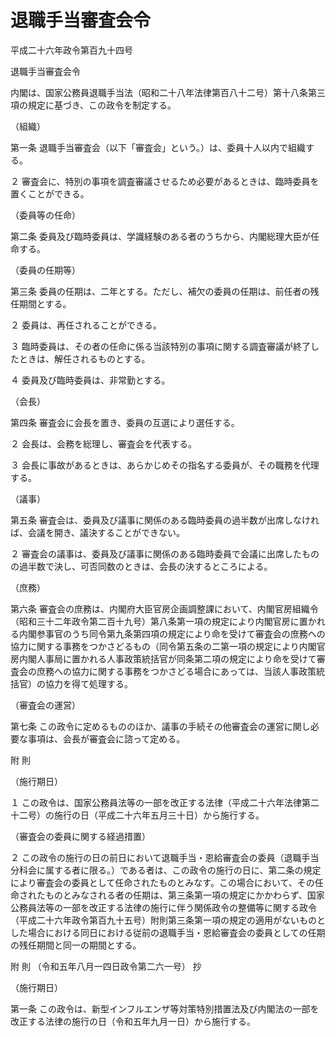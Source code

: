 # 退職手当審査会令

平成二十六年政令第百九十四号

退職手当審査会令

内閣は、国家公務員退職手当法（昭和二十八年法律第百八十二号）第十八条第三項の規定に基づき、この政令を制定する。

（組織）

第一条 退職手当審査会（以下「審査会」という。）は、委員十人以内で組織する。

２ 審査会に、特別の事項を調査審議させるため必要があるときは、臨時委員を置くことができる。

（委員等の任命）

第二条 委員及び臨時委員は、学識経験のある者のうちから、内閣総理大臣が任命する。

（委員の任期等）

第三条 委員の任期は、二年とする。ただし、補欠の委員の任期は、前任者の残任期間とする。

２ 委員は、再任されることができる。

３ 臨時委員は、その者の任命に係る当該特別の事項に関する調査審議が終了したときは、解任されるものとする。

４ 委員及び臨時委員は、非常勤とする。

（会長）

第四条 審査会に会長を置き、委員の互選により選任する。

２ 会長は、会務を総理し、審査会を代表する。

３ 会長に事故があるときは、あらかじめその指名する委員が、その職務を代理する。

（議事）

第五条 審査会は、委員及び議事に関係のある臨時委員の過半数が出席しなければ、会議を開き、議決することができない。

２ 審査会の議事は、委員及び議事に関係のある臨時委員で会議に出席したものの過半数で決し、可否同数のときは、会長の決するところによる。

（庶務）

第六条 審査会の庶務は、内閣府大臣官房企画調整課において、内閣官房組織令（昭和三十二年政令第二百十九号）第八条第一項の規定により内閣官房に置かれる内閣参事官のうち同令第九条第四項の規定により命を受けて審査会の庶務への協力に関する事務をつかさどるもの（同令第五条の二第一項の規定により内閣官房内閣人事局に置かれる人事政策統括官が同条第二項の規定により命を受けて審査会の庶務への協力に関する事務をつかさどる場合にあっては、当該人事政策統括官）の協力を得て処理する。

（審査会の運営）

第七条 この政令に定めるもののほか、議事の手続その他審査会の運営に関し必要な事項は、会長が審査会に諮って定める。

附 則

（施行期日）

１ この政令は、国家公務員法等の一部を改正する法律（平成二十六年法律第二十二号）の施行の日（平成二十六年五月三十日）から施行する。

（審査会の委員に関する経過措置）

２ この政令の施行の日の前日において退職手当・恩給審査会の委員（退職手当分科会に属する者に限る。）である者は、この政令の施行の日に、第二条の規定により審査会の委員として任命されたものとみなす。この場合において、その任命されたものとみなされる者の任期は、第三条第一項の規定にかかわらず、国家公務員法等の一部を改正する法律の施行に伴う関係政令の整備等に関する政令（平成二十六年政令第百九十五号）附則第三条第一項の規定の適用がないものとした場合における同日における従前の退職手当・恩給審査会の委員としての任期の残任期間と同一の期間とする。

附 則 （令和五年八月一四日政令第二六一号） 抄

（施行期日）

第一条 この政令は、新型インフルエンザ等対策特別措置法及び内閣法の一部を改正する法律の施行の日（令和五年九月一日）から施行する。
